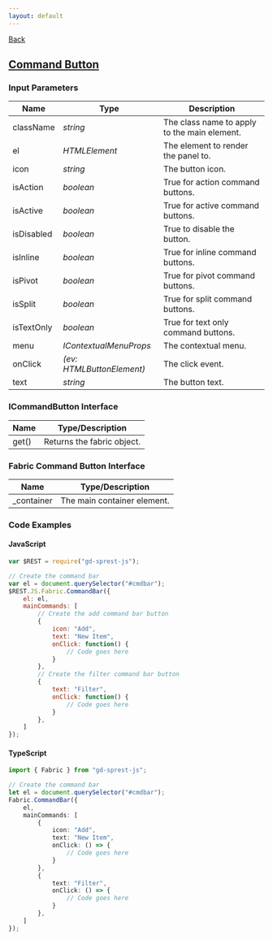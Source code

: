 ```yaml
---
layout: default
---
```

[Back](/js/fabric)
## [Command Button](https://dev.office.com/fabric-js/Components/CommandButton/CommandButton.html)
### Input Parameters

| Name | Type | Description |
| --- | --- | --- |
| className | _string_ | The class name to apply to the main element. |
| el | _HTMLElement_ | The element to render the panel to. |
| icon | _string_ | The button icon. |
| isAction | _boolean_ | True for action command buttons. |
| isActive | _boolean_ | True for active command buttons. |
| isDisabled | _boolean_ | True to disable the button. |
| isInline | _boolean_ | True for inline command buttons. |
| isPivot | _boolean_ | True for pivot command buttons. |
| isSplit | _boolean_ | True for split command buttons. |
| isTextOnly | _boolean_ | True for text only command buttons. |
| menu | _IContextualMenuProps_ | The contextual menu. |
| onClick | _(ev: HTMLButtonElement)_ | The click event. |
| text | _string_ | The button text. |

### ICommandButton Interface

| Name | Type/Description |
| --- | --- |
| get() | Returns the fabric object. |

### Fabric Command Button Interface

| Name | Type/Description |
| --- | --- |
| \_container | The main container element. |

### Code Examples
#### JavaScript
```js
var $REST = require("gd-sprest-js");

// Create the command bar
var el = document.querySelector("#cmdbar");
$REST.JS.Fabric.CommandBar({
    el: el,
    mainCommands: [
        // Create the add command bar button
        {
            icon: "Add",
            text: "New Item",
            onClick: function() {
                // Code goes here
            }
        },
        // Create the filter command bar button
        {
            text: "Filter",
            onClick: function() {
                // Code goes here
            }
        },
    ]
});
```
#### TypeScript
```ts
import { Fabric } from "gd-sprest-js";

// Create the command bar
let el = document.querySelector("#cmdbar");
Fabric.CommandBar({
    el,
    mainCommands: [
        {
            icon: "Add",
            text: "New Item",
            onClick: () => {
                // Code goes here
            }
        },
        {
            text: "Filter",
            onClick: () => {
                // Code goes here
            }
        },
    ]
});
```